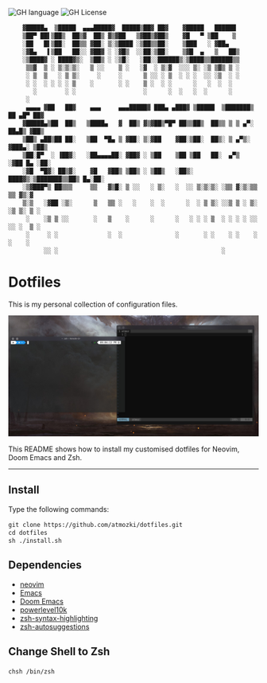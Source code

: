 ![GH language](https://img.shields.io/github/languages/top/atmozki/dotfiles?style=for-the-badge)
![GH License](https://img.shields.io/github/license/atmozki/dotfiles?style=for-the-badge)


        ▓█████▄  ▒█████  ▄▄▄█████▓  █████▒██▓ ██▓    ▓█████   ██████                
        ▒██▀ ██▌▒██▒  ██▒▓  ██▒ ▓▒▓██   ▒▓██▒▓██▒    ▓█   ▀ ▒██    ▒                
        ░██   █▌▒██░  ██▒▒ ▓██░ ▒░▒████ ░▒██▒▒██░    ▒███   ░ ▓██▄                  
        ░▓█▄   ▌▒██   ██░░ ▓██▓ ░ ░▓█▒  ░░██░▒██░    ▒▓█  ▄   ▒   ██▒               
        ░▒████▓ ░ ████▓▒░  ▒██▒ ░ ░▒█░   ░██░░██████▒░▒████▒▒██████▒▒               
         ▒▒▓  ▒ ░ ▒░▒░▒░   ▒ ░░    ▒ ░   ░▓  ░ ▒░▓  ░░░ ▒░ ░▒ ▒▓▒ ▒ ░               
         ░ ▒  ▒   ░ ▒ ▒░     ░     ░      ▒ ░░ ░ ▒  ░ ░ ░  ░░ ░▒  ░ ░               
         ░ ░  ░ ░ ░ ░ ▒    ░       ░ ░    ▒ ░  ░ ░      ░   ░  ░  ░                 
           ░        ░ ░                   ░      ░  ░   ░  ░      ░                 
         ░                                                                          
         ▄▄▄▄ ▓██   ██▓    ▄▄▄     ▄▄▄█████▓ ███▄ ▄███▓ ▒█████  ▒███████▒ ██ ▄█▀ ██▓
        ▓█████▄▒██  ██▒   ▒████▄   ▓  ██▒ ▓▒▓██▒▀█▀ ██▒▒██▒  ██▒▒ ▒ ▒ ▄▀░ ██▄█▒ ▓██▒
        ▒██▒ ▄██▒██ ██░   ▒██  ▀█▄ ▒ ▓██░ ▒░▓██    ▓██░▒██░  ██▒░ ▒ ▄▀▒░ ▓███▄░ ▒██▒
        ▒██░█▀  ░ ▐██▓░   ░██▄▄▄▄██░ ▓██▓ ░ ▒██    ▒██ ▒██   ██░  ▄▀▒   ░▓██ █▄ ░██░
        ░▓█  ▀█▓░ ██▒▓░    ▓█   ▓██▒ ▒██▒ ░ ▒██▒   ░██▒░ ████▓▒░▒███████▒▒██▒ █▄░██░
        ░▒▓███▀▒ ██▒▒▒     ▒▒   ▓▒█░ ▒ ░░   ░ ▒░   ░  ░░ ▒░▒░▒░ ░▒▒ ▓░▒░▒▒ ▒▒ ▓▒░▓  
        ▒░▒   ░▓██ ░▒░      ▒   ▒▒ ░   ░    ░  ░      ░  ░ ▒ ▒░ ░░▒ ▒ ░ ▒░ ░▒ ▒░ ▒ ░
         ░    ░▒ ▒ ░░       ░   ▒    ░      ░      ░   ░ ░ ░ ▒  ░ ░ ░ ░ ░░ ░░ ░  ▒ ░
         ░     ░ ░              ░  ░               ░       ░ ░    ░ ░    ░  ░    ░  
              ░░ ░                                              ░                   

# Dotfiles
This is my personal collection of configuration files.


<img src="image.jpg" />



This README shows how to install my customised dotfiles for Neovim, Doom Emacs and Zsh.


---
## Install

Type the following commands:

```
git clone https://github.com/atmozki/dotfiles.git
cd dotfiles
sh ./install.sh
```

## Dependencies

- [neovim](https://neovim.io/)
- [Emacs](https://www.gnu.org/software/emacs/)
- [Doom Emacs](https://github.com/doomemacs/doomemacs)
- [powerlevel10k](https://github.com/romkatv/powerlevel10k)
- [zsh-syntax-highlighting](https://github.com/zsh-users/zsh-syntax-highlighting)
- [zsh-autosuggestions](https://github.com/zsh-users/zsh-autosuggestions)

## Change Shell to Zsh

`chsh /bin/zsh`
